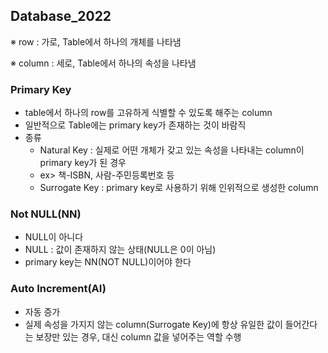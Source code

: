 ## Database_2022

※ row : 가로, Table에서 하나의 개체를 나타냄

※ column : 세로, Table에서 하나의 속성을 나타냄

### Primary Key
 - table에서 하나의 row를 고유하게 식별할 수 있도록 해주는 column
 - 일반적으로 Table에는 primary key가 존재하는 것이 바람직
 - 종류
   - Natural Key : 실제로 어떤 개체가 갖고 있는 속성을 나타내는 column이 primary key가 된 경우
    - ex> 책-ISBN, 사람-주민등록번호 등
   - Surrogate Key : primary key로 사용하기 위해 인위적으로 생성한 column

### Not NULL(NN)
 - NULL이 아니다
 - NULL : 값이 존재하지 않는 상태(NULL은 0이 아님)
 - primary key는 NN(NOT NULL)이어야 한다

### Auto Increment(AI)
 - 자동 증가
 - 실제 속성을 가지지 않는 column(Surrogate Key)에 항상 유일한 값이 들어간다는 보장만 있는 경우, 대신 column 값을 넣어주는 역할 수행
